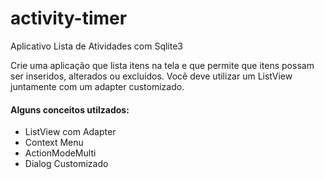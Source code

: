 # activity-timer
Aplicativo Lista de Atividades com Sqlite3

Crie uma aplicação que lista itens na tela e que permite que itens possam ser
inseridos, alterados ou excluídos. Você deve utilizar um ListView juntamente com um
adapter customizado.

#### Alguns conceitos utilzados:
- ListView com Adapter
- Context Menu
- ActionModeMulti
- Dialog Customizado
